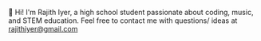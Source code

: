 👋 Hi!
I'm Rajith Iyer, a high school student passionate about coding, music, and STEM education. Feel free to contact me with questions/ ideas at rajithiyer@gmail.com
<!---
RajLovesCode/RajLovesCode is a ✨ special ✨ repository because its `README.md` (this file) appears on your GitHub profile.
You can click the Preview link to take a look at your changes.
--->
